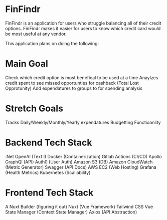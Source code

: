 # FinFindr
FinFindr is an application for users who struggle balancing all of their credit options. FinFindr makes it easier for users to know which credit card would be most useful at any vendor.

This application plans on doing the following:

# Main Goal
Check which credit option is most benefical to be used at a time
Anaylzes credit spent to see missed opportunties for cashback (Total Lost Opprotunity)
Add expendatures to groups to for spending analysis


# Stretch Goals
Tracks Daily/Weekly/Monthly/Yearly expendatures
Budgetting Functioanlity 

# Backend Tech Stack
.Net
OpenAI (Text I)
Docker (Containerization)
Gitlab Actions (CI/CD)
Apollo GraphQl (API)
Auth0 (User Auth)
Amazon S3 (DB)
Amazon CloudWatch (Metric Generator)
Swagger (API Docs)
AWS EC2 (Web Hosting)
Grafana (Health Metrics)
Kubernetes (Scaliability)

# Frontend Tech Stack
A Nuxt Builder (figuring it out)
Nuxt (Vue Framework)
Tailwind CSS
Vue State Manager (Context State Manager)
Axios (API Abstraction)
